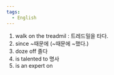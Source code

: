 ```yaml
---
tags:
  - English
---
```

1. walk on the treadmil : 트레드밀을 타다.
2. since ~때문에 (~때문에 ~했다.)
3. doze off 졸다
4. is talented to 명사
5. is an expert on


